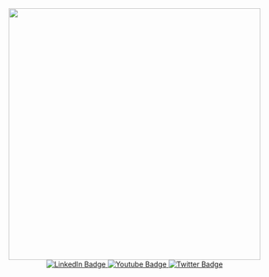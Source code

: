 <div id="header" align="center">
<img src="https://media.giphy.com/media/Dh5q0sShxgp13DwrvG/giphy.gif" width=500/>
</div>

<div id="badges" align="center">
  <a href="your-linkedin-URL">
    <img src="https://img.shields.io/badge/Instagram-pink?style=for-the-badge&logo=linkedin&logoColor=white" alt="LinkedIn Badge"/>
  </a>
  <a href="your-youtube-URL">
    <img src="https://img.shields.io/badge/VK-blue?style=for-the-badge&logo=youtube&logoColor=white" alt="Youtube Badge"/>
  </a>
  <a href="your-twitter-URL">
    <img src="https://img.shields.io/badge/Twitter-blue?style=for-the-badge&logo=twitter&logoColor=white" alt="Twitter Badge"/>
  </a>
</div>
